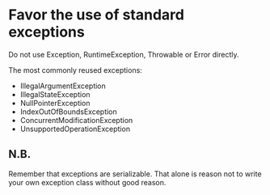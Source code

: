 # Favor the use of standard exceptions

Do not use Exception, RuntimeException, Throwable or Error directly.

The most commonly reused exceptions:

- IllegalArgumentException
- IllegalStateException
- NullPointerException
- IndexOutOfBoundsException
- ConcurrentModificationException
- UnsupportedOperationException

## N.B.
Remember that exceptions are serializable. That alone is reason not to write your own exception class without good reason.

